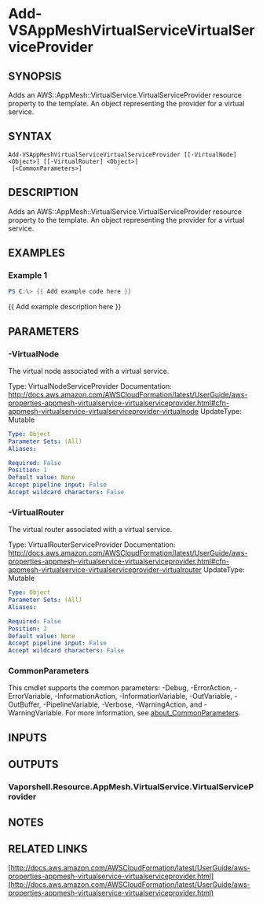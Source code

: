 # Add-VSAppMeshVirtualServiceVirtualServiceProvider

## SYNOPSIS
Adds an AWS::AppMesh::VirtualService.VirtualServiceProvider resource property to the template.
An object representing the provider for a virtual service.

## SYNTAX

```
Add-VSAppMeshVirtualServiceVirtualServiceProvider [[-VirtualNode] <Object>] [[-VirtualRouter] <Object>]
 [<CommonParameters>]
```

## DESCRIPTION
Adds an AWS::AppMesh::VirtualService.VirtualServiceProvider resource property to the template.
An object representing the provider for a virtual service.

## EXAMPLES

### Example 1
```powershell
PS C:\> {{ Add example code here }}
```

{{ Add example description here }}

## PARAMETERS

### -VirtualNode
The virtual node associated with a virtual service.

Type: VirtualNodeServiceProvider
Documentation: http://docs.aws.amazon.com/AWSCloudFormation/latest/UserGuide/aws-properties-appmesh-virtualservice-virtualserviceprovider.html#cfn-appmesh-virtualservice-virtualserviceprovider-virtualnode
UpdateType: Mutable

```yaml
Type: Object
Parameter Sets: (All)
Aliases:

Required: False
Position: 1
Default value: None
Accept pipeline input: False
Accept wildcard characters: False
```

### -VirtualRouter
The virtual router associated with a virtual service.

Type: VirtualRouterServiceProvider
Documentation: http://docs.aws.amazon.com/AWSCloudFormation/latest/UserGuide/aws-properties-appmesh-virtualservice-virtualserviceprovider.html#cfn-appmesh-virtualservice-virtualserviceprovider-virtualrouter
UpdateType: Mutable

```yaml
Type: Object
Parameter Sets: (All)
Aliases:

Required: False
Position: 2
Default value: None
Accept pipeline input: False
Accept wildcard characters: False
```

### CommonParameters
This cmdlet supports the common parameters: -Debug, -ErrorAction, -ErrorVariable, -InformationAction, -InformationVariable, -OutVariable, -OutBuffer, -PipelineVariable, -Verbose, -WarningAction, and -WarningVariable. For more information, see [about_CommonParameters](http://go.microsoft.com/fwlink/?LinkID=113216).

## INPUTS

## OUTPUTS

### Vaporshell.Resource.AppMesh.VirtualService.VirtualServiceProvider
## NOTES

## RELATED LINKS

[http://docs.aws.amazon.com/AWSCloudFormation/latest/UserGuide/aws-properties-appmesh-virtualservice-virtualserviceprovider.html](http://docs.aws.amazon.com/AWSCloudFormation/latest/UserGuide/aws-properties-appmesh-virtualservice-virtualserviceprovider.html)

